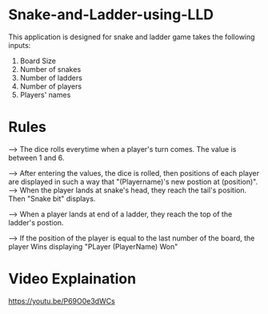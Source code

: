 # Snake-and-Ladder-using-LLD  

This application is designed for snake and ladder game takes the following inputs:  
1. Board Size   
2. Number of snakes    
3. Number of ladders    
4. Number of players   
6. Players' names       


# Rules 

--> The dice rolls everytime when a player's turn comes. The value is between 1 and 6.   

--> After entering the values, the dice is rolled, then positions of each player are displayed in such a way that "(Playername)'s new postion at (position)".        
--> When the player lands at snake's head, they reach the tail's position.  Then "Snake bit" displays.        

--> When a player lands at end of a ladder, they reach the top of the ladder's postion.        

--> If the position of the player is equal to the last number of the board, the player Wins displaying "PLayer (PlayerName) Won"  

# Video Explaination

https://youtu.be/P69O0e3dWCs











